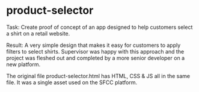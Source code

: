 # product-selector



Task: Create proof of concept of an app designed to help customers select a shirt on a retail website.

Result: A very simple design that makes it easy for customers to apply filters to select shirts. Supervisor was happy with this approach and the project was fleshed out and completed by a more senior developer on a new platform.

The original file product-selector.html has HTML, CSS & JS all in the same file. It was a single asset used on the SFCC platform. 
